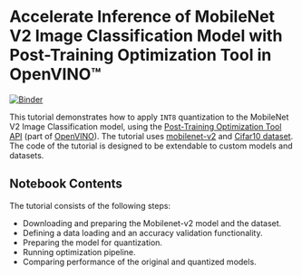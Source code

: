 # Accelerate Inference of MobileNet V2 Image Classification Model with Post-Training Optimization Tool in OpenVINO™
[![Binder](https://mybinder.org/badge_logo.svg)](https://mybinder.org/v2/gh/openvinotoolkit/openvino_notebooks/HEAD?labpath=notebooks%2F113-image-classification-quantization%2F113-image-classification-quantization.ipynb)

This tutorial demonstrates how to apply `INT8` quantization to the
MobileNet V2 Image Classification model, using the 
[Post-Training Optimization Tool API](https://docs.openvino.ai/latest/pot_compression_api_README.html)
(part of [OpenVINO](https://docs.openvino.ai/)). The tutorial uses [mobilenet-v2](https://pytorch.org/vision/stable/_modules/torchvision/models/mobilenetv2.html) and [Cifar10 dataset](https://www.cs.toronto.edu/~kriz/cifar.html).
The code of the tutorial is designed to be extendable to custom models and
datasets. 

## Notebook Contents

The tutorial consists of the following steps:

* Downloading and preparing the Mobilenet-v2 model and the dataset.
* Defining a data loading and an accuracy validation functionality.
* Preparing the model for quantization.
* Running optimization pipeline.
* Comparing performance of the original and quantized models.
